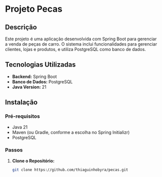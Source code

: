 # Projeto Pecas

## Descrição

Este projeto é uma aplicação desenvolvida com Spring Boot para gerenciar a venda de peças de carro. O sistema inclui funcionalidades para gerenciar clientes, lojas e produtos, e utiliza PostgreSQL como banco de dados.

## Tecnologias Utilizadas

- **Backend:** Spring Boot
- **Banco de Dados:** PostgreSQL
- **Java Version:** 21

## Instalação

### Pré-requisitos

- Java 21
- Maven (ou Gradle, conforme a escolha no Spring Initializr)
- PostgreSQL

### Passos

1. **Clone o Repositório:**
   ```bash
   git clone https://github.com/thiaguinhobyra/pecas.git
